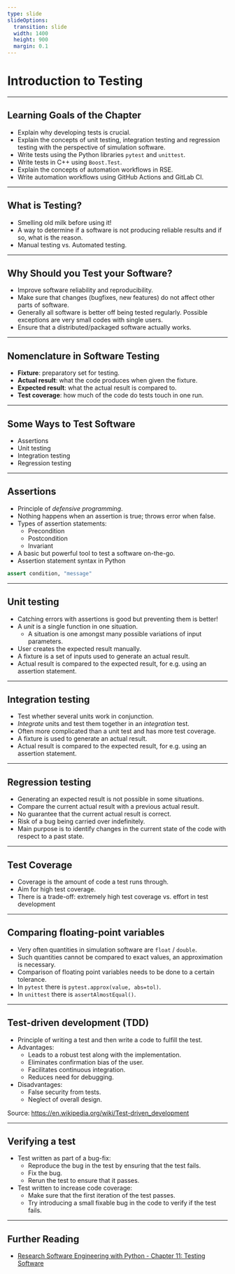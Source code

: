 ```yaml
---
type: slide
slideOptions:
  transition: slide
  width: 1400
  height: 900
  margin: 0.1
---
```


<style>
  .reveal strong {
    font-weight: bold;
    color: orange;
  }
  .reveal p {
    text-align: left;
  }
  .reveal section h1 {
    color: orange;
  }
  .reveal section h2 {
    color: orange;
  }
</style>

# Introduction to Testing

---

## Learning Goals of the Chapter

- Explain why developing tests is crucial.
- Explain the concepts of unit testing, integration testing and regression testing with the perspective of simulation software.
- Write tests using the Python libraries `pytest` and `unittest`.
- Write tests in C++ using `Boost.Test`.
- Explain the concepts of automation workflows in RSE.
- Write automation workflows using GitHub Actions and GitLab CI.

---

## What is Testing?

- Smelling old milk before using it!
- A way to determine if a software is not producing reliable results and if so, what is the reason.
- Manual testing vs. Automated testing.

---

## Why Should you Test your Software?

- Improve software reliability and reproducibility.
- Make sure that changes (bugfixes, new features) do not affect other parts of software.
- Generally all software is better off being tested regularly. Possible exceptions are very small codes with single users.
- Ensure that a distributed/packaged software actually works.

---

## Nomenclature in Software Testing

- **Fixture**: preparatory set for testing.
- **Actual result**: what the code produces when given the fixture.
- **Expected result**: what the actual result is compared to.
- **Test coverage**: how much of the code do tests touch in one run.

---

## Some Ways to Test Software

- Assertions
- Unit testing
- Integration testing
- Regression testing

---

## Assertions

- Principle of *defensive programming*.
- Nothing happens when an assertion is true; throws error when false.
- Types of assertion statements:
    - Precondition
    - Postcondition
    - Invariant
- A basic but powerful tool to test a software on-the-go.
- Assertion statement syntax in Python

```python
assert condition, "message"
```

---

## Unit testing

- Catching errors with assertions is good but preventing them is better!
- A *unit* is a single function in one situation.
    - A situation is one amongst many possible variations of input parameters.
- User creates the expected result manually.
- A fixture is a set of inputs used to generate an actual result.
- Actual result is compared to the expected result, for e.g. using an assertion statement.

---

## Integration testing

- Test whether several units work in conjunction.
- *Integrate* units and test them together in an *integration* test.
- Often more complicated than a unit test and has more test coverage.
- A fixture is used to generate an actual result.
- Actual result is compared to the expected result, for e.g. using an assertion statement.

---

## Regression testing

- Generating an expected result is not possible in some situations.
- Compare the current actual result with a previous actual result.
- No guarantee that the current actual result is correct.
- Risk of a bug being carried over indefinitely.
- Main purpose is to identify changes in the current state of the code with respect to a past state.

---

## Test Coverage

- Coverage is the amount of code a test runs through.
- Aim for high test coverage.
- There is a trade-off: extremely high test coverage vs. effort in test development

---

## Comparing floating-point variables

- Very often quantities in simulation software are `float` / `double`.
- Such quantities cannot be compared to exact values, an approximation is necessary.
- Comparison of floating point variables needs to be done to a certain tolerance.
- In `pytest` there is `pytest.approx(value, abs=tol)`.
- In `unittest` there is `assertAlmostEqual()`.

---

## Test-driven development (TDD)

- Principle of writing a test and then write a code to fulfill the test.
- Advantages:
    - Leads to a robust test along with the implementation.
    - Eliminates confirmation bias of the user.
    - Facilitates continuous integration.
    - Reduces need for debugging.
- Disadvantages:
    - False security from tests.
    - Neglect of overall design.

Source: https://en.wikipedia.org/wiki/Test-driven_development

---

## Verifying a test

- Test written as part of a bug-fix:
    - Reproduce the bug in the test by ensuring that the test fails.
    - Fix the bug.
    - Rerun the test to ensure that it passes.
- Test written to increase code coverage:
    - Make sure that the first iteration of the test passes.
    - Try introducing a small fixable bug in the code to verify if the test fails.

---

## Further Reading

- [Research Software Engineering with Python - Chapter 11: Testing Software](https://third-bit.com/py-rse/testing.html)
